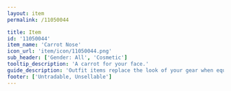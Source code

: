 ```yaml
---
layout: item
permalink: /11050044

title: Item
id: '11050044'
item_name: 'Carrot Nose'
icon_url: 'item/icon/11050044.png'
sub_header: ['Gender: All', 'Cosmetic']
tooltip_description: 'A carrot for your face.'
guide_description: 'Outfit items replace the look of your gear when equipped.'
footer: ['Untradable, Unsellable']
---
```

